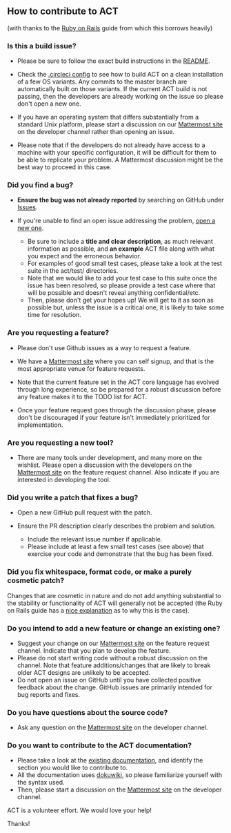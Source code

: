 ## How to contribute to ACT

(with thanks to the [Ruby on Rails](https://github.com/rails/rails) guide from which this borrows heavily)

### **Is this a build issue?**

* Please be sure to follow the exact build instructions in the [README](https://github.com/asyncvlsi/act).

* Check the [.circleci config](https://github.com/asyncvlsi/act/tree/master/.circleci) to see how to build ACT on a clean installation of a few OS variants. Any commits to the master branch are automatically built on those variants. If the current ACT build is not passing, then the developers are already working on the issue so please don't open a new one.

* If you have an operating system that differs substantially from a standard Unix platform, please start a discussion on our [Mattermost site](http://avlsi.csl.yale.edu/act/doku.php) on the developer channel rather than opening an issue.

* Please note that if the developers do not already have access to a machine with your specific configuration, it will be difficult for them to be able to replicate your problem. A Mattermost discussion might be the best way to proceed in this case.

### **Did you find a bug?**

* **Ensure the bug was not already reported** by searching on GitHub under [Issues](https://github.com/asyncvlsi/act/issues).

* If you're unable to find an open issue addressing the problem, [open a new one](https://github.com/asyncvlsi/act/issues/new). 
   * Be sure to include a **title and clear description**, as much relevant information as possible, and **an example** ACT file along with what you expect and the erroneous behavior.
   * For examples of good small test cases, please take a look at the test suite in the act/test/ directories.
   * Note that we would like to add your test case to this suite once the issue has been resolved, so please provide a test case where that will be possible and doesn't reveal anything confidential/etc.
   * Then, please don't get your hopes up! We will get to it as soon as possible but, unless the issue is a critical one, it is likely to take some time for resolution.  

### **Are you requesting a feature?**

* Please don't use Github issues as a way to request a feature.

* We have a [Mattermost site](http://avlsi.csl.yale.edu/act/doku.php) where you can self signup, and that is the most appropriate venue for feature requests.
* Note that the current feature set in the ACT core language has evolved through long experience, so be prepared for a robust discussion before any feature makes it to the TODO list for ACT.

* Once your feature request goes through the discussion phase, please don't be discouraged if your feature isn't immediately prioritized for implementation.


### **Are you requesting a new tool?**

* There are many tools under development, and many more on the wishlist. Please open a discussion with the developers on the  [Mattermost site](http://avlsi.csl.yale.edu/act/doku.php) on the feature request channel. Also indicate if you
are interested in developing the tool.


### **Did you write a patch that fixes a bug?**

* Open a new GitHub pull request with the patch.

* Ensure the PR description clearly describes the problem and solution.
   * Include the relevant issue number if applicable.
   * Please include at least a few small test cases (see above) that exercise your code and demonstrate that the bug has been fixed.

### **Did you fix whitespace, format code, or make a purely cosmetic patch?**

Changes that are cosmetic in nature and do not add anything substantial to the stability or functionality of ACT will generally not be accepted (the Ruby on Rails guide has a [nice explanation](https://github.com/rails/rails/pull/13771#issuecomment-32746700) as to why this is the case).

### **Do you intend to add a new feature or change an existing one?**

* Suggest your change on our [Mattermost site](http://avlsi.csl.yale.edu/act/doku.php) on the feature request channel. Indicate that you plan to develop the feature.
* Please do not start writing code without a robust discussion on the channel. Note that feature additions/changes that are likely to break older ACT designs are unlikely to be accepted.
* Do not open an issue on GitHub until you have collected positive feedback about the change. GitHub issues are primarily intended for bug reports and fixes.

### **Do you have questions about the source code?**

* Ask any question on the [Mattermost site](http://avlsi.csl.yale.edu/act/doku.php) on the developer channel.

### **Do you want to contribute to the ACT documentation?**

* Please take a look at the [existing documentation](http://avlsi.csl.yale.edu/act/doku.php), and identify the section you would like to contribute to.
* All the documentation uses [dokuwiki](http://dokuwiki.org), so please familiarize yourself with the syntax used.
* Then, please start a discussion on the [Mattermost site](http://avlsi.csl.yale.edu/act/doku.php) on the developer channel.

ACT is a volunteer effort. We would love your help!

Thanks!
